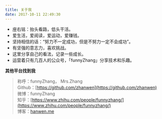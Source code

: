 ```yaml
---
title: 关于我
date: 2017-10-11 22:49:30
---
```

 

* 座右铭：抬头看路，低头干活。   
* 爱生活，爱阅读，爱运动，爱赚钱。    
* 坚持相信的话：“努力不一定成功，但是不努力一定不会成功”。    
* 有坚强的意志力，喜欢挑战。    
* 这里分享自己的看法，记录一些成长。    
* 运营着只有几百人的公众号，「funnyZhang」分享技术和乐趣。   
   
**其他平台找到我**
> 称呼：funnyZhang， Mrs.Zhang  
> Github：[https://github.com/zhanwen](https://github.com/zhanwen)  
> 微博：funnyZhang  
> 知乎：[https://www.zhihu.com/people/funnyzhang/](https://www.zhihu.com/people/funnyzhang/)  
> 博客：[hanwen.me](hanwen.me)  
